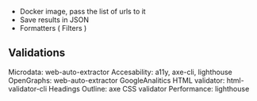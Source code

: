 * Docker image, pass the list of urls to it
* Save results in JSON
* Formatters ( Filters )

## Validations

Microdata: web-auto-extractor
Accesability: a11y, axe-cli, lighthouse
OpenGraphs: web-auto-extractor
GoogleAnalitics
HTML validator: html-validator-cli
Headings Outline: axe
CSS validator
Performance: lighthouse
